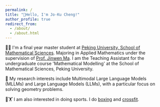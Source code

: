 ```yaml
---
permalink: /
title: "🌈Hello, I'm Jo-Ku Cheng!"
author_profile: true
redirect_from: 
  - /about/
  - /about.html
---
```


🧑‍🎓 I'm a final year master student at [Peking University, School of Mathematical Sciences](http://english.math.pku.edu.cn). Majoring in Applied Mathematics under the supervision of [Prof. Jinwen Ma](https://www.math.pku.edu.cn/teachers/jwma/homepage/).
I am the Teaching Assistant for the undergraduate course 'Mathematical Modelling' at the School of Mathematical Sciences, Peking University.

🧐 My research interests include Multimodal Large Language Models (MLLMs) and Large Language Models (LLMs), with a particular focus on solving geometry problems.

🥊🏋️ I am also interested in doing sports.  I do <a href="/images/boxing.png">boxing</a> and <a href="/images/weight.png">crossfit</a>.
